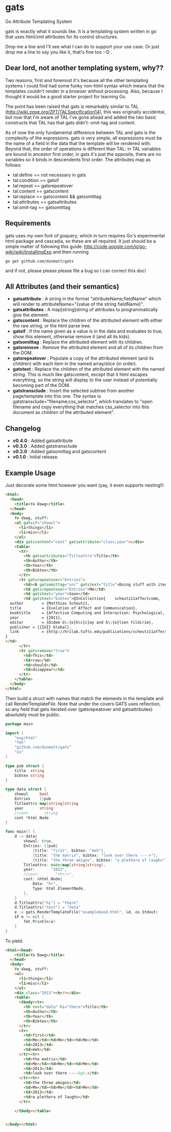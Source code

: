 gats
====

Go Attribute Templating System

gats is exactly what it sounds like.  It is a templating system written in go that uses html/xml attributes for its control structures.

Drop me a line and I'll see what I can do to support your use case.  Or just drop me a line to say you like it, that's fine too :-D .

## Dear lord, not another templating system, why??

Two reasons, first and foremost it's because all the other templating systems I could find had some funky non-html syntax which means that the templates couldn't render in a browser without processing.
Also, because I thought it would be a good starter project for learning Go.

The point has been raised that gats is remarkably similar to TAL (http://wiki.zope.org/ZPT/TALSpecification14), this was originally accidental, but now that I'm aware of TAL I've gone ahead and added the two basic constructs that TAL has that gats didn't: omit-tag and content.

As of now the only fundamental difference between TAL and gats is the complexity of the expressions.  gats is very simple, all expressions must be the name of a field in the data that the template will be rendered with.  Beyond that, the order of operations is different than TAL: in TAL variables are bound in ancestor first order, in gats it's just the opposite, there are no variables so it binds in descendents first order.  The attributes map as follows:

* tal:define == not necessary in gats
* tal:condition == gatsif
* tal:repeat == gatsrepeatover
* tal:content == gatscontent
* tal:replace == gatscontent && gatsomittag
* tal:attributes == gatsattributes
* tal:omit-tag == gatsomittag

## Requirements

gats uses my own fork of goquery, which in turn requires Go's experimental html package and cascadia, so these are all required.
It just should be a simple matter of following this guide: http://code.google.com/p/go-wiki/wiki/InstallingExp and then running

`go get github.com/dunmatt/gats`

and if not, please please please file a bug so I can correct this doc!

## All Attributes (and their semantics)

* **gatsattribute** : A string in the format "attributeName;fieldName" which will render to attributeName="{value of the string fieldName}".
* **gatsattributes** : A map\[string\]string of attributes to programmatically give the element.
* **gatscontent** : Replace the children of the attributed element with either the raw string, or the html parse tree.
* **gatsif** : If the name given as a value is in the data and evaluates to true, show this element, otherwise remove it (and all its kids).
* **gatsomittag** : Replace the attributed element with its children.
* **gatsremove** : Remove the attributed element and all of its children from the DOM.
* **gatsrepeatover** : Populate a copy of the attributed element (and its children) with each item in the named array/slice (in order).
* **gatstext** : Replace the children of the attributed element with the named string.  This is much like gatscontent, except that it html escapes everything, so the string will display to the user instead of potentially becoming part of the DOM.
* **gatstransclude** : Insert the selected subtree from another page/template into this one.  The syntax is gatstransclude="filename;css_selector", which translates to "open filename and copy everything that matches css_selector into this document as children of the attributed element".

## Changelog

*    **v0.4.0** : Added gatsattribute
*    **v0.3.0** : Added gatstransclude
*    **v0.2.0** : Added gatsomittag and gatscontent
*    **v0.1.0** : Initial release.

## Example Usage

Just decorate some html however you want (yay, it even supports nesting!):

```HTML
<html>
  <head>
    <title>Yo Dawg</title>
  </head>
  <body>
    Yo dawg, stuff:
    <ul gatsif="showul">
      <li>things</li>
      <li>misc</li>
    </ul>
    <div gatscontent="cont" gatsattribute="class;year"></div>
    <table>
      <tr>
        <th gatsattributes="Titleattrs">Title</th>
        <th>Author</th>
        <th>Year</th>
        <th>Bibtex</th>
      </tr>
      <tr gatsrepeatover="Entries">
        <td><b gatsomittag="unr" gatstext="title">Doing stuff with items<b></td>
        <td gatsrepeatover="Entries">Me</td>
        <td gatstext="year">Soon</td>
        <td gatstext="bibtex">@InCollection{    scheutz11affectcomm,
  author        = {Matthias Scheutz},
  title         = {Evolution of Affect and Communication},
  booktitle     = {Affective Computing and Interaction: Psychological, Cognitive and Neuroscientific Perspectives},
  year          = {2011},
  editor        = {Didem G\:{o}k\c{c}ay and G\:{o}lsen Yildirim},
  publisher	= {{IGI} Global},
  link          = {http://hrilab.tufts.edu/publications/scheutz11affectcomm.pdf},
}
</td>
      </tr>
      <tr gatsremove="true">
        <td>This</td>
        <td>row</td>
        <td>should</td>
        <td>disappear</td>
      </tr>
    </table>
  </body>
</html>
```

Then build a struct with names that match the elements in the template and call RenderTemplateFile.  Note that under the covers GATS uses reflection, so any field that gets iterated over (gatsrepeatover and gatsattributes) absolutely must be public.

```Go
package main

import (
	"exp/html"
	"fmt"
	"github.com/dunmatt/gats"
	"os"
)

type pub struct {
	title  string
	bibtex string
}

type data struct {
	showul     bool
	Entries    []pub
	Titleattrs map[string]string
	year       string
	//cont       string
	cont *html.Node
}

func main() {
	d := data{
		showul: true,
		Entries: []pub{
			{title: "first", bibtex: "meh"},
			{title: "the matrix", bibtex: "look over there ---->"},
			{title: "the three amigos", bibtex: "a plethora of laughs"}},
		Titleattrs: make(map[string]string),
		year:       "2013",
		//cont:       "<hr/>",
		cont: &html.Node{
			Data: "hr",
			Type: html.ElementNode,
		},
	}
	d.Titleattrs["hi"] = "there"
	d.Titleattrs["test"] = "data"
	e := gats.RenderTemplateFile("exampleGood.html", &d, os.Stdout)
	if e != nil {
		fmt.Println(e)
	}
}
```

To yield:

```HTML
<html><head>
    <title>Yo Dawg</title>
  </head>
  <body>
    Yo dawg, stuff:
    <ul>
      <li>things</li>
      <li>misc</li>
    </ul>
    <div class="2013"><hr/></div>
    <table>
      <tbody><tr>
        <th test="data" hi="there">Title</th>
        <th>Author</th>
        <th>Year</th>
        <th>Bibtex</th>
      </tr>
      <tr>
        <td>first</td>
        <td>Me</td><td>Me</td><td>Me</td>
        <td>2013</td>
        <td>meh</td>
      </tr><tr>
        <td>the matrix</td>
        <td>Me</td><td>Me</td><td>Me</td>
        <td>2013</td>
        <td>look over there ----&gt;</td>
      </tr><tr>
        <td>the three amigos</td>
        <td>Me</td><td>Me</td><td>Me</td>
        <td>2013</td>
        <td>a plethora of laughs</td>
      </tr>

    </tbody></table>


</body></html>
```
